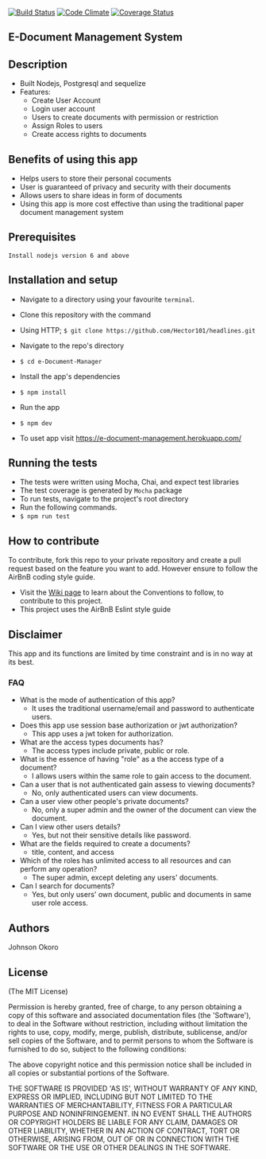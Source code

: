 [![Build Status](https://travis-ci.org/Hector101/e-Document-Manager.svg?branch=master)](https://travis-ci.org/Hector101/e-Document-Manager)
[![Code Climate](https://codeclimate.com/github/Hector101/e-Document-Manager/badges/gpa.svg)](https://codeclimate.com/github/Hector101/e-Document-Manager)
[![Coverage Status](https://coveralls.io/repos/github/Hector101/e-Document-Manager/badge.svg?branch=master)](https://coveralls.io/github/Hector101/e-Document-Manager?branch=master)

## E-Document Management System

## Description
+ Built Nodejs, Postgresql and sequelize
+ Features:
   +  Create User Account
   +  Login user account
   +  Users to create documents with permission or restriction
   +  Assign Roles to users
   +  Create access rights to documents

## Benefits of using this app
+ Helps users to store their personal cocuments
+ User is guaranteed of privacy and security with their documents
+ Allows users to share ideas in form of documents
+ Using this app is more cost effective than using the traditional paper document management system

## Prerequisites
```
Install nodejs version 6 and above
```

## Installation and setup
+  Navigate to a directory using your favourite `terminal`.
+  Clone this repository with the command
  +  Using HTTP;
    `$ git clone https://github.com/Hector101/headlines.git`

+  Navigate to the repo's directory
  +  `$ cd e-Document-Manager`
+  Install the app's dependencies
  +  `$ npm install`
+  Run the app
  +  `$ npm dev`
+ To uset app visit https://e-document-management.herokuapp.com/

## Running the tests
+  The tests were written using Mocha, Chai, and expect test libraries
+  The test coverage is generated by `Mocha` package
+  To run tests, navigate to the project's root directory
+  Run the following commands.
  +  `$ npm run test`
  

## How to contribute
To contribute, fork this repo to your private repository and create a pull request based on the feature you want to add.
However ensure to follow the AirBnB coding style guide.
+  Visit the [Wiki page](https://github.com/Hector101/e-Document-Manager/wiki) to learn about the Conventions to follow, to contribute to this project.
+ This project uses the AirBnB Eslint style guide

## Disclaimer
This app and its functions are limited by time constraint and is in no way at its best.

### FAQ
+ What is the mode of authentication of this app?
   + It uses the traditional username/email and password to authenticate users.
+ Does this app use session base authorization or jwt authorization?
  + This app uses a jwt token for authorization.
+ What are the access types documents has?
   + The access types include private, public or role.
+ What is the essence of having "role" as a the access type of a document?
  + I allows users within the same role to gain access to the document.
+ Can a user that is not authenticated gain assess to viewing documents?
   + No, only authenticated users can view documents.
+ Can a user view other people's private documents?
    + No, only a super admin and the owner of the document can view the document.
+ Can I view other users details?
  + Yes, but not their sensitive details like password.
+ What are the fields required to create a documents?
   + title, content, and access
+ Which of the roles has unlimited access to all resources and can perform any operation?
  + The super admin, except deleting any users' documents.
+ Can I search for documents?
    + Yes, but only users' own document, public and documents in same user role access.

## Authors
Johnson Okoro

## License

(The MIT License)

Permission is hereby granted, free of charge, to any person obtaining
a copy of this software and associated documentation files (the
'Software'), to deal in the Software without restriction, including
without limitation the rights to use, copy, modify, merge, publish,
distribute, sublicense, and/or sell copies of the Software, and to
permit persons to whom the Software is furnished to do so, subject to
the following conditions:

The above copyright notice and this permission notice shall be
included in all copies or substantial portions of the Software.

THE SOFTWARE IS PROVIDED 'AS IS', WITHOUT WARRANTY OF ANY KIND,
EXPRESS OR IMPLIED, INCLUDING BUT NOT LIMITED TO THE WARRANTIES OF
MERCHANTABILITY, FITNESS FOR A PARTICULAR PURPOSE AND NONINFRINGEMENT.
IN NO EVENT SHALL THE AUTHORS OR COPYRIGHT HOLDERS BE LIABLE FOR ANY
CLAIM, DAMAGES OR OTHER LIABILITY, WHETHER IN AN ACTION OF CONTRACT,
TORT OR OTHERWISE, ARISING FROM, OUT OF OR IN CONNECTION WITH THE
SOFTWARE OR THE USE OR OTHER DEALINGS IN THE SOFTWARE.
